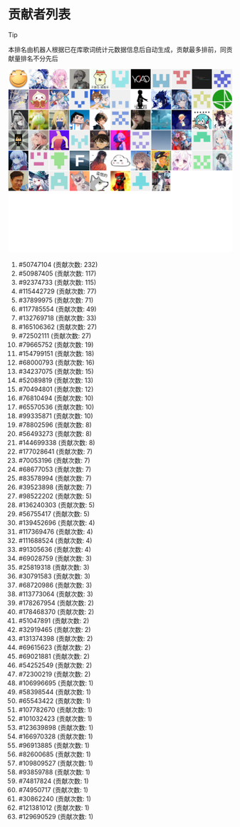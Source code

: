 # 贡献者列表

> [!TIP]
> 本排名由机器人根据已在库歌词统计元数据信息后自动生成，贡献最多排前，同贡献量排名不分先后

![贡献者头像画廊](./CONTRIBUTORS.svg)

1. #50747104 (贡献次数: 232)
2. #50987405 (贡献次数: 117)
3. #92374733 (贡献次数: 115)
4. #115442729 (贡献次数: 77)
5. #37899975 (贡献次数: 71)
6. #117785554 (贡献次数: 49)
7. #132769718 (贡献次数: 33)
8. #165106362 (贡献次数: 27)
9. #72502111 (贡献次数: 27)
10. #79665752 (贡献次数: 19)
11. #154799151 (贡献次数: 18)
12. #68000793 (贡献次数: 16)
13. #34237075 (贡献次数: 15)
14. #52089819 (贡献次数: 13)
15. #70494801 (贡献次数: 12)
16. #76810494 (贡献次数: 10)
17. #65570536 (贡献次数: 10)
18. #99335871 (贡献次数: 10)
19. #78802596 (贡献次数: 8)
20. #56493273 (贡献次数: 8)
21. #144699338 (贡献次数: 8)
22. #177028641 (贡献次数: 7)
23. #70053196 (贡献次数: 7)
24. #68677053 (贡献次数: 7)
25. #83578994 (贡献次数: 7)
26. #39523898 (贡献次数: 7)
27. #98522202 (贡献次数: 5)
28. #136240303 (贡献次数: 5)
29. #56755417 (贡献次数: 5)
30. #139452696 (贡献次数: 4)
31. #117369476 (贡献次数: 4)
32. #111688524 (贡献次数: 4)
33. #91305636 (贡献次数: 4)
34. #69028759 (贡献次数: 3)
35. #25819318 (贡献次数: 3)
36. #30791583 (贡献次数: 3)
37. #68720986 (贡献次数: 3)
38. #113773064 (贡献次数: 3)
39. #178267954 (贡献次数: 2)
40. #178468370 (贡献次数: 2)
41. #51047891 (贡献次数: 2)
42. #32919465 (贡献次数: 2)
43. #131374398 (贡献次数: 2)
44. #69615623 (贡献次数: 2)
45. #69021881 (贡献次数: 2)
46. #54252549 (贡献次数: 2)
47. #72300219 (贡献次数: 2)
48. #106996695 (贡献次数: 1)
49. #58398544 (贡献次数: 1)
50. #65543422 (贡献次数: 1)
51. #107782670 (贡献次数: 1)
52. #101032423 (贡献次数: 1)
53. #123639898 (贡献次数: 1)
54. #166970328 (贡献次数: 1)
55. #96913885 (贡献次数: 1)
56. #82600685 (贡献次数: 1)
57. #109809527 (贡献次数: 1)
58. #93859788 (贡献次数: 1)
59. #74817824 (贡献次数: 1)
60. #74950717 (贡献次数: 1)
61. #30862240 (贡献次数: 1)
62. #121381012 (贡献次数: 1)
63. #129690529 (贡献次数: 1)
